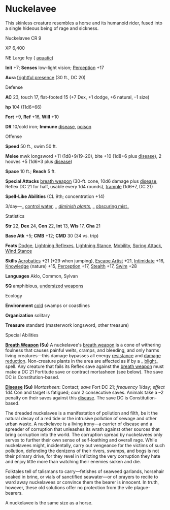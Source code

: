 # Nuckelavee

This skinless creature resembles a horse and its humanoid rider, fused into a single hideous being of rage and sickness.

Nuckelavee CR 9

XP 6,400

NE Large fey ( [aquatic](monsters/creatureTypes.md#_aquatic-subtype))

**Init** +7; **Senses** low-light vision; [Perception](skills/perception.md#_perception) +17

**Aura** [frightful presence](monsters/universalMonsterRules.md#_frightful-presence) (30 ft., DC 20)

Defense

**AC** 23, touch 17, flat-footed 15 (+7 Dex, +1 dodge, +6 natural, –1 size)

**hp** 104 (11d6+66)

**Fort** +9, **Ref** +16, **Will** +10

**DR** 10/cold iron; **Immune** [disease](monsters/universalMonsterRules.md#_disease-(ex-or-su)), [poison](monsters/universalMonsterRules.md#_poison-(ex-or-su))

Offense

**Speed** 50 ft., swim 50 ft.

**Melee** mwk longsword +11 (1d8+9/19–20), bite +10 (1d8+6 plus [disease](monsters/universalMonsterRules.md#_disease-(ex-or-su))), 2 hooves +5 (1d6+3 plus [disease](monsters/universalMonsterRules.md#_disease-(ex-or-su)))

**Space** 10 ft.; **Reach** 5 ft.

**Special Attacks** [breath weapon](monsters/universalMonsterRules.md#_breath-weapon) (30-ft. cone, 10d6 damage plus [disease](monsters/universalMonsterRules.md#_disease-(ex-or-su)), Reflex DC 21 for half, usable every 1d4 rounds), [trample](monsters/universalMonsterRules.md#_trample) (1d6+7, DC 21)

**Spell-Like Abilities** (CL 9th; concentration +14)

3/day—_ [control water](spells/controlWater.md#_control-water)_, _ [diminish plants](spells/diminishPlants.md#_diminish-plants)_, _ [obscuring mist](spells/obscuringMist.md#_obscuring-mist)_

Statistics

**Str** 22, **Dex** 24, **Con** 22, **Int** 13, **Wis** 17, **Cha** 21

**Base Atk** +5; **CMB** +12; **CMD** 30 (34 vs. trip)

**Feats** [Dodge](feats.md#_dodge), [Lightning Reflexes](feats.md#_lightning-reflexes), [Lightning Stance](feats.md#_lightning-stance), [Mobility](feats.md#_mobility), [Spring Attack](feats.md#_spring-attack), [Wind Stance](feats.md#_wind-stance)

**Skills** [Acrobatics](skills/acrobatics.md#_acrobatics) +21 (+29 when jumping), [Escape Artist](skills/escapeArtist.md#_escape-artist) +21, [Intimidate](skills/intimidate.md#_intimidate) +16, [Knowledge](skills/knowledge.md#_knowledge) (nature) +15, [Perception](skills/perception.md#_perception) +17, [Stealth](skills/stealth.md#_stealth) +17, [Swim](skills/swim.md#_swim) +28

**Languages** Aklo, Common, Sylvan

**SQ** amphibious, [undersized weapons](monsters/universalMonsterRules.md#_undersized-weapons)

Ecology

**Environment** [cold](monsters/creatureTypes.md#_cold-subtype) swamps or coastlines

**Organization** solitary

**Treasure** standard (masterwork longsword, other treasure)

Special Abilities

**[Breath Weapon](monsters/universalMonsterRules.md#_breath-weapon) (Su)** A nuckelavee's [breath weapon](monsters/universalMonsterRules.md#_breath-weapon) is a cone of withering foulness that causes painful welts, cramps, and bleeding, and only harms living creatures—this damage bypasses all energy [resistance](monsters/universalMonsterRules.md#_resistance) and [damage reduction](monsters/universalMonsterRules.md#_damage-reduction-(ex-or-su)). Non-creature plants in the area are affected as if by a _ [blight](spells/blight.md#_blight)_ spell. Any creature that fails its Reflex save against the [breath weapon](monsters/universalMonsterRules.md#_breath-weapon) must make a DC 21 Fortitude save or contract mortasheen (see below). The save DC is Constitution-based.

**[Disease](monsters/universalMonsterRules.md#_disease-(ex-or-su)) (Su)** _Mortasheen_: Contact; _save_ Fort DC 21; _frequency_ 1/day; _effect_ 1d4 Con and target is fatigued; _cure_ 2 consecutive saves. Animals take a –2 penalty on their saves against this [disease](monsters/universalMonsterRules.md#_disease-(ex-or-su)). The save DC is Constitution-based.

The dreaded nuckelavee is a manifestation of pollution and filth, be it the natural decay of a red tide or the intrusive pollution of sewage and other urban waste. A nuckelavee is a living irony—a carrier of disease and a spreader of corruption that unleashes its wrath against other sources that bring corruption into the world. The corruption spread by nuckelavees only serves to further their own sense of self-loathing and overall rage. While nuckelavees might, incidentally, carry out vengeance for the victims of such pollution, defending the denizens of their rivers, swamps, and bogs is not their primary drive, for they revel in inflicting the very corruption they hate and enjoy little more than watching their enemies sicken and die.

Folktales tell of talismans to carry—fetishes of seaweed garlands, horsehair soaked in brine, or vials of sanctified seawater—or of prayers to recite to ward away nuckelavees or convince them the bearer is innocent. In truth, however, these old solutions offer no protection from the vile plague-bearers.

A nuckelavee is the same size as a horse.

